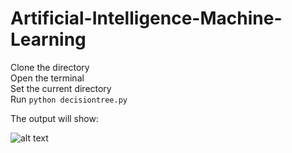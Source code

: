 # Artificial-Intelligence-Machine-Learning

Clone the directory <br/>
Open the terminal <br/>
Set the current directory <br/>
Run `python decisiontree.py`

The output will show:

![alt text](https://cdn-images-1.medium.com/max/800/1*hyNHuC9L-POy28eSdCubEQ.png)
